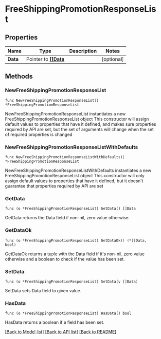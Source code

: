 # FreeShippingPromotionResponseList

## Properties

Name | Type | Description | Notes
------------ | ------------- | ------------- | -------------
**Data** | Pointer to [**[]Data**](Data.md) |  | [optional] 

## Methods

### NewFreeShippingPromotionResponseList

`func NewFreeShippingPromotionResponseList() *FreeShippingPromotionResponseList`

NewFreeShippingPromotionResponseList instantiates a new FreeShippingPromotionResponseList object
This constructor will assign default values to properties that have it defined,
and makes sure properties required by API are set, but the set of arguments
will change when the set of required properties is changed

### NewFreeShippingPromotionResponseListWithDefaults

`func NewFreeShippingPromotionResponseListWithDefaults() *FreeShippingPromotionResponseList`

NewFreeShippingPromotionResponseListWithDefaults instantiates a new FreeShippingPromotionResponseList object
This constructor will only assign default values to properties that have it defined,
but it doesn't guarantee that properties required by API are set

### GetData

`func (o *FreeShippingPromotionResponseList) GetData() []Data`

GetData returns the Data field if non-nil, zero value otherwise.

### GetDataOk

`func (o *FreeShippingPromotionResponseList) GetDataOk() (*[]Data, bool)`

GetDataOk returns a tuple with the Data field if it's non-nil, zero value otherwise
and a boolean to check if the value has been set.

### SetData

`func (o *FreeShippingPromotionResponseList) SetData(v []Data)`

SetData sets Data field to given value.

### HasData

`func (o *FreeShippingPromotionResponseList) HasData() bool`

HasData returns a boolean if a field has been set.


[[Back to Model list]](../README.md#documentation-for-models) [[Back to API list]](../README.md#documentation-for-api-endpoints) [[Back to README]](../README.md)


